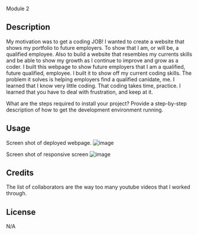Module 2

## Description


My motivation was to get a coding JOB! I wanted to create a website that shows my portfolio to future employers. To show that I am, or will be, a qualified employee.  Also to build a website that resembles my currents skills and be able to show my growth as I continue to improve and grow as a coder.
I built this webpage to show future employers that I am a qualified, future qualified, employee.  I built it to show off my current coding skills.
The problem it solves is helping employers find a qualified canidate, me.
I learned that I know very little coding.  That coding takes time, practice. I learned that you have to deal with frustration, and keep at it.



What are the steps required to install your project? Provide a step-by-step description of how to get the development environment running.

## Usage

Screen shot of deployed webpage.
![image](https://user-images.githubusercontent.com/123092979/219506246-46947aa5-417d-4aff-b5d7-efe719fda865.png)

Screen shot of responsive screen
![image](https://user-images.githubusercontent.com/123092979/219534869-d1baa032-b6b6-42df-89f3-263af58baa45.png)

## Credits

The list of collaborators are the way too many youtube videos that I worked through.


## License

N/A





